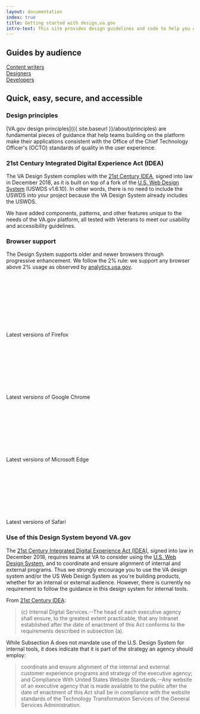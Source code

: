 ```yaml
---
layout: documentation
index: true
title: Getting started with design.va.gov
intro-text: This site provides design guidelines and code to help you quickly create trustworthy, accessible, and consistent digital services on the VA.gov platform. Its primary audience includes content writers, designers, and front-end developers who work on VA.gov.
---
```


## Guides by audience

<div class="vads-grid-container vads-u-margin-bottom--2">
  <div class="vads-grid-row">
    <div class="vads-grid-col-12 tablet:vads-grid-col-4">
      <a class="vads-c-action-link--blue" href="{{ site.baseurl }}/about/content-writers">Content writers</a>
    </div>
    <div class="vads-grid-col-12 tablet:vads-grid-col-4">
      <a class="vads-c-action-link--blue" href="{{ site.baseurl }}/about/designers">Designers</a>
    </div>
    <div class="vads-grid-col-12 tablet:vads-grid-col-4">
      <a class="vads-c-action-link--blue" href="{{ site.baseurl }}/about/developers">Developers</a>
    </div>
  </div>
</div>

## Quick, easy, secure, and accessible

### Design principles

[VA.gov design principles]({{ site.baseurl }}/about/principles) are fundamental pieces of guidance that help teams building on the platform make their applications consistent with the Office of the Chief Technology Officer's (OCTO) standards of quality in the user experience. 

### 21st Century Integrated Digital Experience Act (IDEA)

The VA Design System complies with the [21st Century IDEA](https://digital.gov/resources/21st-century-integrated-digital-experience-act/), signed into law in December 2018, as it is built on top of a fork of the [U.S. Web Design System](https://designsystem.digital.gov) (USWDS v1.6.10). In other words, there is no need to include the USWDS into your project because the VA Design System already includes the USWDS.

We have added components, patterns, and other features unique to the needs of the VA.gov platform, all tested with Veterans to meet our usability and accessibility guidelines.

### Browser support

The Design System supports older and newer browsers through progressive enhancement. We follow the 2% rule: we support any browser above 2% usage as observed by [analytics.usa.gov](https://analytics.usa.gov).

<div class="site-showcase">
  <div class="vads-u-display--flex site-showcase__col vads-u-align-items--center">
    <div class="vads-u-padding-right--5 vads-color--orange">
      <svg class="usa-icon site-showcase__browser-icon firefox" aria-hidden="true" focusable="false" role="img">
        <use href="/assets/img/browser-logos.svg#firefox"></use>
      </svg>
    </div>
    <div class="vads-u-font-weight--bold">
      Latest versions of Firefox
    </div>
  </div>

  <div class="vads-u-display--flex site-showcase__col vads-u-align-items--center">
    <div class="vads-u-padding-right--5 vads-u-color--gold">
      <svg class="usa-icon site-showcase__browser-icon chrome" aria-hidden="true" focusable="false" role="img">
        <use href="/assets/img/browser-logos.svg#chrome"></use>
      </svg>
    </div>
    <div class="vads-u-font-weight--bold">
      Latest versions of Google Chrome
    </div>
  </div>

  <div class="vads-u-display--flex site-showcase__col vads-u-align-items--center">
    <div class="vads-u-padding-right--5 vads-u-color--cool-blue-light ">
      <svg class="usa-icon site-showcase__browser-icon edge" aria-hidden="true" focusable="false" role="img">
        <use href="/assets/img/browser-logos.svg#edge"></use>
      </svg>
    </div>
    <div class="vads-u-font-weight--bold">
      Latest versions of Microsoft Edge
    </div>
  </div>

  <div class="vads-u-display--flex site-showcase__col vads-u-align-items--center">
    <div class="vads-u-padding-right--5 vads-u-color--primary-alt-dark">
      <svg class="usa-icon site-showcase__browser-icon safari" aria-hidden="true" focusable="false" role="img">
        <use href="/assets/img/browser-logos.svg#safari"></use>
      </svg>
    </div>
    <div class="vads-u-font-weight--bold">
      Latest versions of Safari
    </div>
  </div>
</div>

### Use of this Design System beyond VA.gov

The [21st Century Integrated Digital Experience Act (IDEA)](https://digital.gov/resources/21st-century-integrated-digital-experience-act/), signed into law in December 2018, requires teams at VA to consider using the [U.S. Web Design System](https://designsystem.digital.gov/), and to coordinate and ensure alignment of internal and external programs. Thus we strongly encourage you to use the VA design system and/or the US Web Design System as you're building products, whether for an internal or external audience. However, there is currently no requirement to follow the guidance in this design system for internal tools.

From [21st Century IDEA](https://www.congress.gov/bill/115th-congress/house-bill/5759/text):

> (c) Internal Digital Services.--The head of each executive agency shall ensure, to the greatest extent practicable, that any Intranet established after the date of enactment of this Act conforms to the requirements described in subsection (a).

While Subsection A does not mandate use of the U.S. Design System for internal tools, it does indicate that it is part of the strategy an agency should employ:

> coordinate and ensure alignment of the internal and external customer experience programs and strategy of the executive agency; and Compliance With United States Website Standards.--Any website of an executive agency that is made available to the public after the date of enactment of this Act shall be in compliance with the website standards of the Technology Transformation Services of the General Services Administration.
